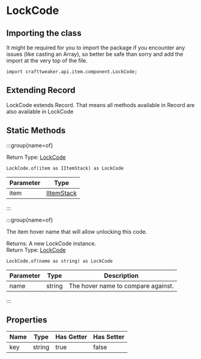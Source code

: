 # LockCode

## Importing the class

It might be required for you to import the package if you encounter any issues (like casting an Array), so better be safe than sorry and add the import at the very top of the file.
```zenscript
import crafttweaker.api.item.component.LockCode;
```


## Extending Record

LockCode extends Record. That means all methods available in Record are also available in LockCode

## Static Methods

:::group{name=of}

Return Type: [LockCode](/vanilla/api/item/component/LockCode)

```zenscript
LockCode.of(item as IItemStack) as LockCode
```

| Parameter |                    Type                    |
|-----------|--------------------------------------------|
| item      | [IItemStack](/vanilla/api/item/IItemStack) |


:::

:::group{name=of}

The item hover name that will allow unlocking this code.

Returns: A new LockCode instance.  
Return Type: [LockCode](/vanilla/api/item/component/LockCode)

```zenscript
LockCode.of(name as string) as LockCode
```

| Parameter |  Type  |            Description             |
|-----------|--------|------------------------------------|
| name      | string | The hover name to compare against. |


:::

## Properties

| Name |  Type  | Has Getter | Has Setter |
|------|--------|------------|------------|
| key  | string | true       | false      |

